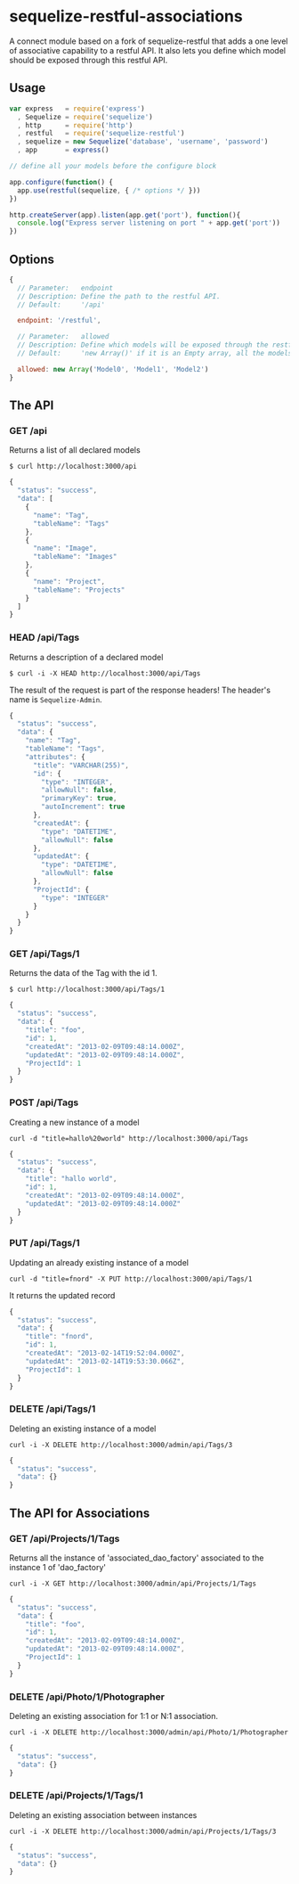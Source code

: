# sequelize-restful-associations

A connect module based on a fork of sequelize-restful that adds a one level of associative capability to a restful API. It also lets you define which model should be exposed through this restful API.

## Usage

```js
var express   = require('express')
  , Sequelize = require('sequelize')
  , http      = require('http')
  , restful   = require('sequelize-restful')
  , sequelize = new Sequelize('database', 'username', 'password')
  , app       = express()

// define all your models before the configure block

app.configure(function() {
  app.use(restful(sequelize, { /* options */ }))
})

http.createServer(app).listen(app.get('port'), function(){
  console.log("Express server listening on port " + app.get('port'))
})
```

## Options

```js
{
  // Parameter:   endpoint
  // Description: Define the path to the restful API.
  // Default:     '/api'

  endpoint: '/restful',

  // Parameter:   allowed
  // Description: Define which models will be exposed through the restful API
  // Default:     'new Array()' if it is an Empty array, all the models will be exposed by default

  allowed: new Array('Model0', 'Model1', 'Model2')
}
```

## The API

### GET /api

Returns a list of all declared models

```console
$ curl http://localhost:3000/api
```

```js
{
  "status": "success",
  "data": [
    {
      "name": "Tag",
      "tableName": "Tags"
    },
    {
      "name": "Image",
      "tableName": "Images"
    },
    {
      "name": "Project",
      "tableName": "Projects"
    }
  ]
}
```

### HEAD /api/Tags

Returns a description of a declared model

```console
$ curl -i -X HEAD http://localhost:3000/api/Tags
```

The result of the request is part of the response headers! The header's name is `Sequelize-Admin`.

```js
{
  "status": "success",
  "data": {
    "name": "Tag",
    "tableName": "Tags",
    "attributes": {
      "title": "VARCHAR(255)",
      "id": {
        "type": "INTEGER",
        "allowNull": false,
        "primaryKey": true,
        "autoIncrement": true
      },
      "createdAt": {
        "type": "DATETIME",
        "allowNull": false
      },
      "updatedAt": {
        "type": "DATETIME",
        "allowNull": false
      },
      "ProjectId": {
        "type": "INTEGER"
      }
    }
  }
}
```

### GET /api/Tags/1

Returns the data of the Tag with the id 1.

```console
$ curl http://localhost:3000/api/Tags/1
```

```js
{
  "status": "success",
  "data": {
    "title": "foo",
    "id": 1,
    "createdAt": "2013-02-09T09:48:14.000Z",
    "updatedAt": "2013-02-09T09:48:14.000Z",
    "ProjectId": 1
  }
}
```

### POST /api/Tags

Creating a new instance of a model

```console
curl -d "title=hallo%20world" http://localhost:3000/api/Tags
```

```js
{
  "status": "success",
  "data": {
    "title": "hallo world",
    "id": 1,
    "createdAt": "2013-02-09T09:48:14.000Z",
    "updatedAt": "2013-02-09T09:48:14.000Z"
  }
}
```

### PUT /api/Tags/1

Updating an already existing instance of a model

```console
curl -d "title=fnord" -X PUT http://localhost:3000/api/Tags/1
```

It returns the updated record

```js
{
  "status": "success",
  "data": {
    "title": "fnord",
    "id": 1,
    "createdAt": "2013-02-14T19:52:04.000Z",
    "updatedAt": "2013-02-14T19:53:30.066Z",
    "ProjectId": 1
  }
}
```

### DELETE /api/Tags/1

Deleting an existing instance of a model

```console
curl -i -X DELETE http://localhost:3000/admin/api/Tags/3
```

```js
{
  "status": "success",
  "data": {}
}
```

## The API for Associations

### GET /api/Projects/1/Tags

Returns all the instance of 'associated_dao_factory' associated to the instance 1 of 'dao_factory'

```console
curl -i -X GET http://localhost:3000/admin/api/Projects/1/Tags

```

```js
{
  "status": "success",
  "data": {
    "title": "foo",
    "id": 1,
    "createdAt": "2013-02-09T09:48:14.000Z",
    "updatedAt": "2013-02-09T09:48:14.000Z",
    "ProjectId": 1
  }
}
```

### DELETE /api/Photo/1/Photographer

Deleting an existing association for 1:1 or N:1 association.

```console
curl -i -X DELETE http://localhost:3000/admin/api/Photo/1/Photographer
```

```js
{
  "status": "success",
  "data": {}
}
```

### DELETE /api/Projects/1/Tags/1

Deleting an existing association between instances

```console
curl -i -X DELETE http://localhost:3000/admin/api/Projects/1/Tags/3
```

```js
{
  "status": "success",
  "data": {}
}
```

